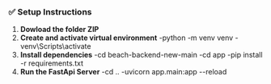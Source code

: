 ### ✅ Setup Instructions

1. **Dowload the folder ZIP**
2. **Create and activate virtual environment**
 -python -m venv venv
 -venv\Scripts\activate
3. **Install dependencies**
 -cd beach-backend-new-main
 -cd app
 -pip install -r requirements.txt
4. **Run the FastApi Server**
 -cd ..
 -uvicorn app.main:app --reload

